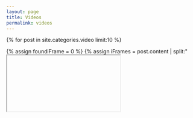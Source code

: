 ```yaml
---
layout: page
title: Videos
permalink: videos
---
```


{% for post in site.categories.video limit:10 %}
  <div class="video">
  	{% assign foundiFrame = 0 %}
	{% assign iFrames = post.content | split:"<iframe " %}
	{% for iFrame in iFrames %}
		{% if iFrame contains 'src' %}
			{% if foundiFrame == 0 %}
				{% assign html = iFrame | split:"/>" | first %}
				<img {{ html }} />
				{% assign foundImage = 1 %}
			{% endif %}
		{% endif %}
	{% endfor %}
  </div>
{% endfor %}